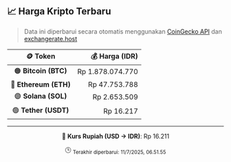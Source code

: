 

<!-- HARGA_KRIPTO -->
## 📈 Harga Kripto Terbaru

> Data ini diperbarui secara otomatis menggunakan [CoinGecko API](https://www.coingecko.com/) dan [exchangerate.host](https://exchangerate.host/)

<div align="center">

| 🪙 Token | 💰 Harga (IDR) |
|:------:|---------------:|
| 🟠 **Bitcoin (BTC)**   | Rp 1.878.074.770 |
| 🔵 **Ethereum (ETH)**  | Rp 47.753.788 |
| 🟣 **Solana (SOL)**    | Rp 2.653.509 |
| 🟢 **Tether (USDT)**   | Rp 16.217 |

---

💱 **Kurs Rupiah (USD → IDR)**: Rp 16.211

🕒 <sub>Terakhir diperbarui: 11/7/2025, 06.51.55</sub>

</div>
<!-- /HARGA_KRIPTO -->